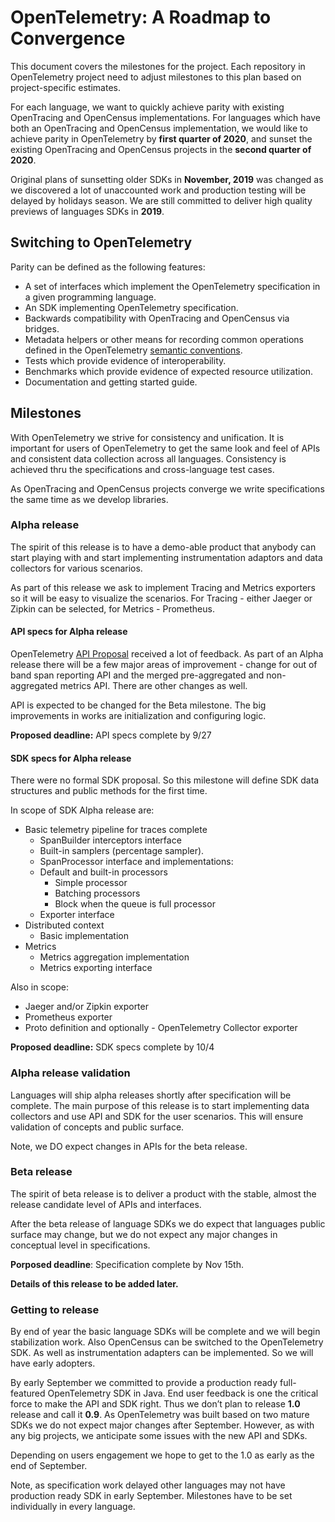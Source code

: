 # OpenTelemetry: A Roadmap to Convergence

This document covers the milestones for the project. Each repository in
OpenTelemetry project need to adjust milestones to this plan based on
project-specific estimates.

For each language, we want to quickly achieve parity with existing OpenTracing
and OpenCensus implementations. For languages which have both an OpenTracing and
OpenCensus implementation, we would like to achieve parity in OpenTelemetry by
**first quarter of 2020**, and sunset the existing OpenTracing and OpenCensus
projects in the **second quarter of 2020**.

Original plans of sunsetting older SDKs in **November, 2019** was changed as we
discovered a lot of unaccounted work and production testing will be delayed by
holidays season. We are still committed to deliver high quality previews of
languages SDKs in **2019**.

## Switching to OpenTelemetry

Parity can be defined as the following features:

- A set of interfaces which implement the OpenTelemetry specification in a given
  programming language.
- An SDK implementing OpenTelemetry specification.
- Backwards compatibility with OpenTracing and OpenCensus via bridges.
- Metadata helpers or other means for recording common operations defined in the
  OpenTelemetry [semantic conventions](specification/data-semantic-conventions.md).
- Tests which provide evidence of interoperability.
- Benchmarks which provide evidence of expected resource utilization.
- Documentation and getting started guide.

## Milestones

With OpenTelemetry we strive for consistency and unification. It is important
for users of OpenTelemetry to get the same look and feel of APIs and consistent
data collection across all languages. Consistency is achieved thru the
specifications and cross-language test cases.

As OpenTracing and OpenCensus projects converge we write specifications the same
time as we develop libraries.

### Alpha release

The spirit of this release is to have a demo-able product that anybody can start
playing with and start implementing instrumentation adaptors and data collectors
for various scenarios.

As part of this release we ask to implement Tracing and Metrics exporters so it
will be easy to visualize the scenarios. For Tracing - either Jaeger or Zipkin
can be selected, for Metrics - Prometheus.

#### API specs for Alpha release

OpenTelemetry [API
Proposal](https://github.com/open-telemetry/opentelemetry-specification/milestone/1)
received a lot of feedback. As part of an Alpha release there will be a few
major areas of improvement - change for out of band span reporting API and
the merged pre-aggregated and non-aggregated metrics API. There are other
changes as well.

API is expected to be changed for the Beta milestone. The big improvements in
works are initialization and configuring logic.

**Proposed deadline:** API specs complete by 9/27

#### SDK specs for Alpha release

There were no formal SDK proposal. So this milestone will define SDK data
structures and public methods for the first time.

In scope of SDK Alpha release are:

- Basic telemetry pipeline for traces complete
  - SpanBuilder interceptors interface
  - Built-in samplers (percentage sampler).
  - SpanProcessor interface and implementations:
  - Default and built-in processors
    - Simple processor
    - Batching processors
    - Block when the queue is full processor
  - Exporter interface
- Distributed context
  - Basic implementation
- Metrics
  - Metrics aggregation implementation
  - Metrics exporting interface

Also in scope:

- Jaeger and/or Zipkin exporter
- Prometheus exporter
- Proto definition and optionally - OpenTelemetry Collector exporter

**Proposed deadline:** SDK specs complete by 10/4

### Alpha release validation

Languages will ship alpha releases shortly after specification will be complete.
The main purpose of this release is to start implementing data collectors and
use API and SDK for the user scenarios. This will ensure validation of concepts
and public surface.

Note, we DO expect changes in APIs for the beta release.

### Beta release

The spirit of beta release is to deliver a product with the stable, almost the
release candidate level of APIs and interfaces.

After the beta release of language SDKs we do expect that languages public
surface may change, but we do not expect any major changes in conceptual level
in specifications.

**Porposed deadline**: Specification complete by Nov 15th.

**Details of this release to be added later.**

### Getting to release

By end of year the basic language SDKs will be complete and we will begin
stabilization work. Also OpenCensus can be switched to the OpenTelemetry SDK. As
well as instrumentation adapters can be implemented. So we will have early
adopters.

By early September we committed to provide a production ready full-featured
OpenTelemetry SDK in Java. End user feedback is one the critical force to make
the API and SDK right. Thus we don’t plan to release **1.0** release and call it
**0.9**. As OpenTelemetry was built based on two mature SDKs we do not expect
major changes after September. However, as with any big projects, we anticipate
some issues with the new API and SDKs.

Depending on users engagement we hope to get to the 1.0 as early as the end of
September.

Note, as specification work delayed other languages may not have production
ready SDK in early September. Milestones have to be set individually in every
language.
